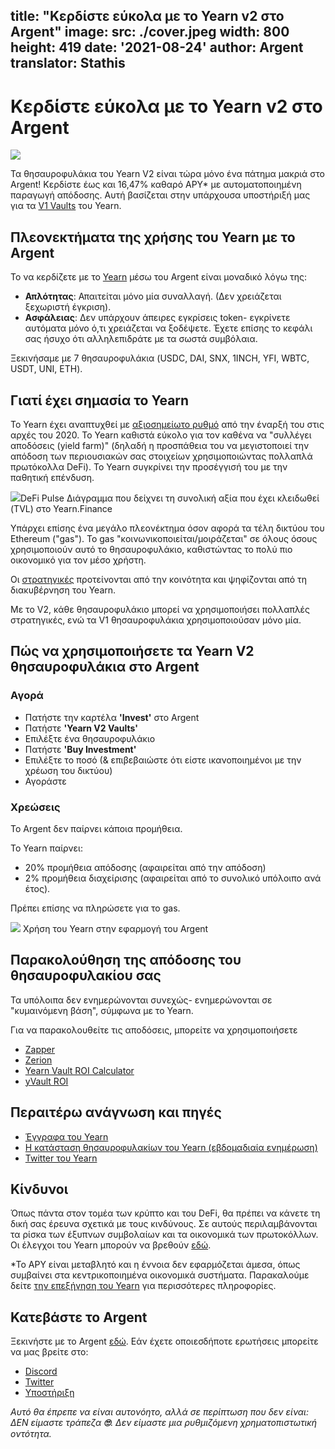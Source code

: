 title:  "Κερδίστε εύκολα με το Yearn v2 στο Argent"
image:
  src: ./cover.jpeg
  width: 800
  height: 419
date: '2021-08-24'
author: Argent
translator: Stathis
---

# Κερδίστε εύκολα με το Yearn v2 στο Argent

![](Image1.jpg?w=2064&h=1080)

Τα θησαυροφυλάκια του Yearn V2 είναι τώρα μόνο ένα πάτημα μακριά στο Argent! Κερδίστε έως και 16,47% καθαρό APY\* με αυτοματοποιημένη παραγωγή απόδοσης. Αυτή βασίζεται στην υπάρχουσα υποστήριξή μας για τα [V1 Vaults](https://www.argent.xyz/blog/yearn-vaults-in-argent/) του Yearn.

## **Πλεονεκτήματα της χρήσης του Yearn με το Argent**

Το να κερδίζετε με το [Yearn](https://yearn.finance/vaults) μέσω του Argent είναι μοναδικό λόγω της:

- **Απλότητας**: Απαιτείται μόνο μία συναλλαγή. (Δεν χρειάζεται ξεχωριστή έγκριση).
- **Ασφάλειας**: Δεν υπάρχουν άπειρες εγκρίσεις token- εγκρίνετε αυτόματα μόνο ό,τι χρειάζεται να ξοδέψετε. Έχετε επίσης το κεφάλι σας ήσυχο ότι αλληλεπιδράτε με τα σωστά συμβόλαια.

Ξεκινήσαμε με 7 θησαυροφυλάκια (USDC, DAI, SNX, 1INCH, YFI, WBTC, USDT, UNI, ETH).

## **Γιατί έχει σημασία το Yearn**

Το Yearn έχει αναπτυχθεί με [αξιοσημείωτο ρυθμό](https://defipulse.com/yearn.finance) από την έναρξή του στις αρχές του 2020. Το Yearn καθιστά εύκολο για τον καθένα να "συλλέγει αποδόσεις (yield farm)"  (δηλαδή η προσπάθεια του να μεγιστοποιεί την απόδοση των περιουσιακών σας στοιχείων χρησιμοποιώντας πολλαπλά πρωτόκολλα DeFi). Το Yearn συγκρίνει την προσέγγισή του με την παθητική επένδυση.

![](Image2.jpg?w=944&h=549)DeFi Pulse Διάγραμμα που δείχνει τη συνολική αξία που έχει κλειδωθεί (TVL) στο Yearn.Finance

Υπάρχει επίσης ένα μεγάλο πλεονέκτημα όσον αφορά τα τέλη δικτύου του Ethereum ("gas"). Το gas "κοινωνικοποιείται/μοιράζεται" σε όλους όσους χρησιμοποιούν αυτό το θησαυροφυλάκιο, καθιστώντας το πολύ πιο οικονομικό για τον μέσο χρήστη.

Οι [στρατηγικές](https://medium.com/yearn-state-of-the-vaults/the-vaults-at-yearn-9237905ffed3) προτείνονται από την κοινότητα και ψηφίζονται από τη διακυβέρνηση του Yearn.

Με το V2, κάθε θησαυροφυλάκιο μπορεί να χρησιμοποιήσει πολλαπλές στρατηγικές, ενώ τα V1 θησαυροφυλάκια χρησιμοποιούσαν μόνο μία.

## **Πώς να χρησιμοποιήσετε τα Yearn V2 θησαυροφυλάκια στο Argent**

### **Αγορά**

- Πατήστε την καρτέλα **'Invest'** στο Argent
- Πατήστε **'Yearn V2 Vaults'**
- Επιλέξτε ένα θησαυροφυλάκιο
- Πατήστε **'Buy Investment'**
- Επιλέξτε το ποσό (& επιβεβαιώστε ότι είστε ικανοποιημένοι με την χρέωση του δικτύου)
- Αγοράστε

### **Χρεώσεις**

Το Argent δεν παίρνει κάποια προμήθεια.

Το Yearn παίρνει:

- 20% προμήθεια απόδοσης (αφαιρείται από την απόδοση)
- 2% προμήθεια διαχείρισης (αφαιρείται από το συνολικό υπόλοιπο ανά έτος).

Πρέπει επίσης να πληρώσετε για το gas.

![](Image3.jpg?w=2500&h=1300)
Χρήση του Yearn στην εφαρμογή του Argent

## **Παρακολούθηση της απόδοσης του θησαυροφυλακίου σας**

Τα υπόλοιπα δεν ενημερώνονται συνεχώς- ενημερώνονται σε "κυμαινόμενη βάση", σύμφωνα με το Yearn.

Για να παρακολουθείτε τις αποδόσεις, μπορείτε να χρησιμοποιήσετε

- [Zapper](https://zapper.fi/)
- [Zerion](https://app.zerion.io/)
- [Yearn Vault ROI Calculator](https://yearn-roi.xyz/#/)
- [yVault ROI](https://yvault-roi.netlify.app/)

## **Περαιτέρω ανάγνωση και πηγές**

- [Έγγραφα του Yearn](https://docs.yearn.finance/)
- [Η κατάσταση θησαυροφυλακίων του Yearn (εβδομαδιαία ενημέρωση)](https://medium.com/yearn-state-of-the-vaults/the-vaults-at-yearn-9237905ffed3)
- [Twitter του Yearn](https://twitter.com/iearnfinance)

## **Κίνδυνοι**

Όπως πάντα στον τομέα των κρύπτο και του DeFi, θα πρέπει να κάνετε τη δική σας έρευνα σχετικά με τους κινδύνους. Σε αυτούς περιλαμβάνονται τα ρίσκα των έξυπνων συμβολαίων και τα οικονομικά των πρωτοκόλλων. Οι έλεγχοι του Yearn μπορούν να βρεθούν [εδώ](https://docs.yearn.finance/resources/audits).

\*Το APY είναι μεταβλητό και η έννοια δεν εφαρμόζεται άμεσα, όπως συμβαίνει στα κεντρικοποιημένα οικονομικά συστήματα. Παρακαλούμε δείτε [την επεξήγηση του Yearn](https://docs.yearn.finance/resources/guides/how-to-understand-yvault-roi#roi-calculation) για περισσότερες πληροφορίες.

## **Κατεβάστε το Argent**

Ξεκινήστε με το Argent [εδώ](https://argent.link/yearn-v2-post). Εάν έχετε οποιεσδήποτε ερωτήσεις μπορείτε να μας βρείτε στο:

- [Discord](https://discord.com/invite/GWSyrHg)
- [Twitter](https://twitter.com/argentHQ)
- [Υποστήριξη](https://support.argent.xyz/hc/en-us)

_Αυτό θα έπρεπε να είναι αυτονόητο, αλλά σε περίπτωση που δεν είναι: ΔΕΝ είμαστε τράπεζα _**🙄**_. Δεν είμαστε μια ρυθμιζόμενη χρηματοπιστωτική οντότητα._
